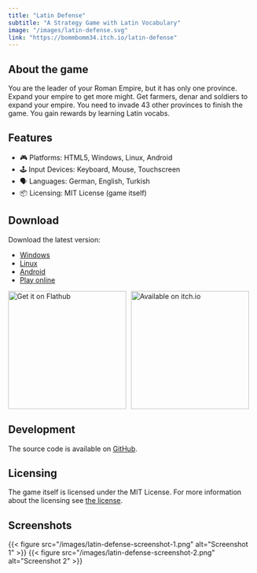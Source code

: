 ```yaml
---
title: "Latin Defense"
subtitle: "A Strategy Game with Latin Vocabulary"
image: "/images/latin-defense.svg"
link: "https://bommbomm34.itch.io/latin-defense"
---
```


## About the game

You are the leader of your Roman Empire, but it has only one province. Expand your empire to get more might. Get farmers, denar and soldiers to expand your empire. You need to invade 43 other provinces to finish the game. You gain rewards by learning Latin vocabs. 

## Features

- 🎮 Platforms: HTML5, Windows, Linux, Android
- 🕹️ Input Devices: Keyboard, Mouse, Touchscreen
- 🗣️ Languages: German, English, Turkish
- 📦 Licensing: MIT License (game itself)


## Download

Download the latest version:

- [Windows](https://github.com/bommbomm34/latindefense/releases/download/v1.1.3/latindefense.exe)
- [Linux](https://github.com/bommbomm34/latindefense/releases/download/v1.1.3/latin-defense-linux-amd64)
- [Android](https://github.com/bommbomm34/latindefense/releases/download/v1.1.3/latindefense.apk)
- [Play online](https://bommbomm34.itch.io/latin-defense)
<div style="display: flex; gap: 10px; align-items: center;">
  <a href="https://flathub.org/apps/io.github.bommbomm34.latindefense">
    <img width="240" alt="Get it on Flathub" src="https://flathub.org/api/badge?locale=en"/>
  </a>
  <a href="https://bommbomm34.itch.io/latin-defense">
    <img width="240" alt="Available on itch.io" src="https://static.itch.io/images/badge-color.svg"/>
  </a>
</div>

## Development

The source code is available on [GitHub](https://github.com/bommbomm34/latin-defense).

## Licensing

The game itself is licensed under the MIT License. For more information about the licensing see [the license](https://github.com/bommbomm34/latindefense/blob/master/LICENSE.md).

## Screenshots

{{< figure src="/images/latin-defense-screenshot-1.png" alt="Screenshot 1" >}}
{{< figure src="/images/latin-defense-screenshot-2.png" alt="Screenshot 2" >}}



